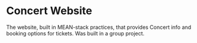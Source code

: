 # Concert Website
The website, built in MEAN-stack practices, that provides Concert info and booking options for tickets.
Was built in a group project.
